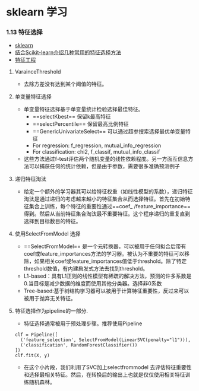 # sklearn 学习
### 1.13 特征选择
- [sklearn](http://scikit-learn.org/stable/modules/feature_selection.html#feature-selection)
- [结合Scikit-learn介绍几种常用的特征选择方法](http://www.cnblogs.com/hhh5460/p/5186226.html)
- [特征工程](http://www.cnblogs.com/jasonfreak/p/5448385.html)
1. VarainceThreshold
   - 去除方差没有达到某个阈值的特征。

2. 单变量特征选择
    - 单变量特征选择基于单变量统计检验选择最佳特征。
        - ==selectKbest== 保留k最高特征
        - ==selectPercentile== 保留最高比例特征
        - ==GenericUnivariateSelect== 可以通过超参搜索选择最优单变量特征
        - For regression: f_regression, mutual_info_regression
        - For classification: chi2, f_classif, mutual_info_classif
    - 这些方法通过f-test评估两个随机变量的线性依赖程度。另一方面互信息方法可以捕获任何的统计依赖，但是由于参数，需要很多准确预测例子
3. 递归特征淘汰
    - 给定一个额外的学习器其可以给特征权重（如线性模型的系数），递归特征淘汰是通过递归的考虑越来越小的特征集合从而选择特征。首先在初始特征集合上训练，每个特征的重要性通过==coef_ /feature_importance== 得到。然后从当前特征集合淘汰最不重要特征。这个程序递归的重复直到选择到目标数目的特征。
4. 使用SelectFromModel 选择
    - ==SelectFromModel== 是一个元转换器，可以被用于任何拟合后带有coef或feature_importances方法的学习器。被认为不重要的特征可以移除，如果相关coef或feature_importances值低于threshold。除了特定threshold数值，有内建启发式方法去找到threshold。
    - L1-based：具有L1正则的线性模型有稀疏的解决方法，预测的许多系数是0.当目标是减少数据的维度而使用其他分类器。选择非0系数
    - Tree-based:基于树结构学习器可以被用于计算特征重要性，反过来可以被用于抛弃无关特征。
5. 特征选择作为pipeline的一部分.
    - 特征选择通常被用于预处理步骤。推荐使用Pipeline
    ```
    clf = Pipeline([
      ('feature_selection', SelectFromModel(LinearSVC(penalty="l1"))),
      ('classification', RandomForestClassifier())
    ])
    clf.fit(X, y)
    ```
    - 在这个小片段，我们利用了SVC加上selectfrommodel 去评估特征重要性和选择最相关特征。然后，在转换后的输出上也就是仅仅使用相关特征训练随机森林。

